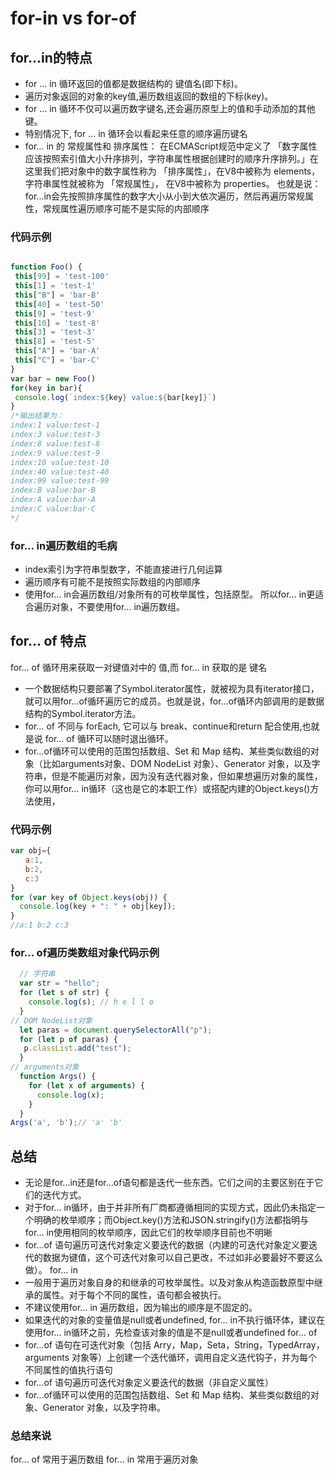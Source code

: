 # for-in vs for-of

## for...in的特点

* for … in 循环返回的值都是数据结构的 键值名(即下标)。
* 遍历对象返回的对象的key值,遍历数组返回的数组的下标(key)。
* for … in 循环不仅可以遍历数字键名,还会遍历原型上的值和手动添加的其他键。
* 特别情况下, for … in 循环会以看起来任意的顺序遍历键名
* for… in 的 常规属性和 排序属性：
在ECMAScript规范中定义了 「数字属性应该按照索引值⼤⼩升序排列，字符串属性根据创建时的顺序升序排列。」在这⾥我们把对象中的数字属性称为 「排序属性」，在V8中被称为 elements，字符串属性就被称为 「常规属性」， 在V8中被称为 properties。
也就是说：for...in会先按照排序属性的数字大小从小到大依次遍历，然后再遍历常规属性，常规属性遍历顺序可能不是实际的内部顺序

### 代码示例

```javascript

function Foo() {
 this[99] = 'test-100'
 this[1] = 'test-1'
 this["B"] = 'bar-B'
 this[40] = 'test-50'
 this[9] = 'test-9'
 this[10] = 'test-8'
 this[3] = 'test-3'
 this[8] = 'test-5'
 this["A"] = 'bar-A'
 this["C"] = 'bar-C'
}
var bar = new Foo()
for(key in bar){
 console.log(`index:${key} value:${bar[key]}`)
}
/*输出结果为：
index:1 value:test-1
index:3 value:test-3
index:8 value:test-8
index:9 value:test-9
index:10 value:test-10
index:40 value:test-40
index:99 value:test-99
index:B value:bar-B
index:A value:bar-A
index:C value:bar-C
*/
```

### for… in遍历数组的毛病

* index索引为字符串型数字，不能直接进行几何运算
* 遍历顺序有可能不是按照实际数组的内部顺序
* 使用for… in会遍历数组/对象所有的可枚举属性，包括原型。
所以for… in更适合遍历对象，不要使用for… in遍历数组。

## for… of 特点

for… of 循环用来获取一对键值对中的 值,而 for… in 获取的是 键名

* 一个数据结构只要部署了Symbol.iterator属性，就被视为具有iterator接口，就可以用for…of循环遍历它的成员。也就是说，for…of循环内部调用的是数据结构的Symbol.iterator方法。
* for… of 不同与 forEach, 它可以与 break、continue和return 配合使用,也就是说 for… of 循环可以随时退出循环。
* for…of循环可以使用的范围包括数组、Set 和 Map 结构、某些类似数组的对象（比如arguments对象、DOM NodeList 对象）、Generator 对象，以及字符串，但是不能遍历对象，因为没有迭代器对象，但如果想遍历对象的属性，你可以用for… in循环（这也是它的本职工作）或搭配内建的Object.keys()方法使用，

### 代码示例

```javascript
var obj={
　　a:1,
　　b:2,
　　c:3
}
for (var key of Object.keys(obj)) {
  console.log(key + ": " + obj[key]);
}
//a:1 b:2 c:3
```

### for... of遍历类数组对象代码示例

```javascript
  // 字符串
  var str = "hello";
  for (let s of str) {
    console.log(s); // h e l l o
  }
// DOM NodeList对象
  let paras = document.querySelectorAll("p");
  for (let p of paras) {
   p.classList.add("test");
  }
// arguments对象
  function Args() {
    for (let x of arguments) {
      console.log(x);
    }
  }
Args('a', 'b');// 'a' 'b'
```

## 总结

* 无论是for...in还是for...of语句都是迭代一些东西。它们之间的主要区别在于它们的迭代方式。
* 对于for... in循环，由于并非所有厂商都遵循相同的实现方式，因此仍未指定一个明确的枚举顺序；而Object.key()方法和JSON.stringify()方法都指明与for... in使用相同的枚举顺序，因此它们的枚举顺序目前也不明晰
* for...of 语句遍历可迭代对象定义要迭代的数据（内建的可迭代对象定义要迭代的数据为键值，这个可迭代对象可以自己更改，不过如非必要最好不要这么做）。
for... in
* 一般用于遍历对象自身的和继承的可枚举属性。以及对象从构造函数原型中继承的属性。对于每个不同的属性，语句都会被执行。
* 不建议使用for... in 遍历数组，因为输出的顺序是不固定的。
* 如果迭代的对象的变量值是null或者undefined, for... in不执行循环体，建议在使用for... in循环之前，先检查该对象的值是不是null或者undefined
for... of
* for…of 语句在可迭代对象（包括 Arry，Map，Seta，String，TypedArray，arguments 对象等）上创建一个迭代循环，调用自定义迭代钩子，并为每个不同属性的值执行语句
* for…of 语句遍历可迭代对象定义要迭代的数据（非自定义属性）
* for…of循环可以使用的范围包括数组、Set 和 Map 结构、某些类似数组的对象、Generator 对象，以及字符串。

### 总结来说

for... of 常用于遍历数组
for... in 常用于遍历对象
